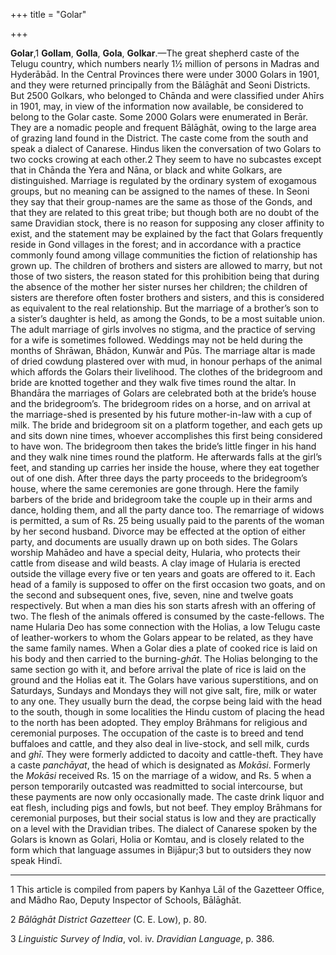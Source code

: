 +++
title = "Golar"

+++



**Golar**,1 **Gollam**, **Golla**, **Gola**, **Golkar**.—The great shepherd caste of the Telugu country, which numbers nearly 1½ million of persons in Madras and Hyderābād. In the Central Provinces there were under 3000 Golars in 1901, and they were returned principally from the Bālāghāt and Seoni Districts. But 2500 Golkars, who belonged to Chānda and were classified under Ahīrs in 1901, may, in view of the information now available, be considered to belong to the Golar caste. Some 2000 Golars were enumerated in Berār. They are a nomadic people and frequent Bālāghāt, owing to the large area of grazing land found in the District. The caste come from the south and speak a dialect of Canarese. Hindus liken the conversation of two Golars to two cocks crowing at each other.2 They seem to have no subcastes except that in Chānda the Yera and Nāna, or black and white Golkars, are distinguished. Marriage is regulated by the ordinary system of exogamous groups, but no meaning can be assigned to the names of these. In Seoni they say that their group-names are the same as those of the Gonds, and that they are related to this great tribe; but though both are no doubt of the same Dravidian stock, there is no reason for supposing any closer affinity to exist, and the statement may be explained by the fact that Golars frequently reside in Gond villages in the forest; and in accordance with a practice commonly found among village communities the fiction of relationship has grown up. The children of brothers and sisters are allowed to marry, but not those of two sisters, the reason stated for this prohibition being that during the absence of the mother her sister nurses her children; the children of sisters are therefore often foster brothers and sisters, and this is considered as equivalent to the real relationship. But the marriage of a brother’s son to a sister’s daughter is held, as among the Gonds, to be a most suitable union. The adult marriage of girls involves no stigma, and the practice of serving for a wife is sometimes followed. Weddings may not be held during the months of Shrāwan, Bhādon, Kunwār and Pūs. The marriage altar is made of dried cowdung plastered over with mud, in honour perhaps of the animal which affords the Golars their livelihood. The clothes of the bridegroom and bride are knotted together and they walk five times round the altar. In Bhandāra the marriages of Golars are celebrated both at the bride’s house and the bridegroom’s. The bridegroom rides on a horse, and on arrival at the marriage-shed is presented by his future mother-in-law with a cup of milk. The bride and bridegroom sit on a platform together, and each gets up and sits down nine times, whoever accomplishes this first being considered to have won. The bridegroom then takes the bride’s little finger in his hand and they walk nine times round the platform. He afterwards falls at the girl’s feet, and standing up carries her inside the house, where they eat together out of one dish. After three days the party proceeds to the bridegroom’s house, where the same ceremonies are gone through. Here the family barbers of the bride and bridegroom take the couple up in their arms and dance, holding them, and all the party dance too. The remarriage of widows is permitted, a sum of Rs. 25 being usually paid to the parents of the woman by her second husband. Divorce may be effected at the option of either party, and documents are usually drawn up on both sides. The Golars worship Mahādeo and have a special deity, Hularia, who protects their cattle from disease and wild beasts. A clay image of Hularia is erected outside the village every five or ten years and goats are offered to it. Each head of a family is supposed to offer on the first occasion two goats, and on the second and subsequent ones, five, seven, nine and twelve goats respectively. But when a man dies his son starts afresh with an offering of two. The flesh of the animals offered is consumed by the caste-fellows. The name Hularia Deo has some connection with the Holias, a low Telugu caste of leather-workers to whom the Golars appear to be related, as they have the same family names. When a Golar dies a plate of cooked rice is laid on his body and then carried to the burning-*ghāt*. The Holias belonging to the same section go with it, and before arrival the plate of rice is laid on the ground and the Holias eat it. The Golars have various superstitions, and on Saturdays, Sundays and Mondays they will not give salt, fire, milk or water to any one. They usually burn the dead, the corpse being laid with the head to the south, though in some localities the Hindu custom of placing the head to the north has been adopted. They employ Brāhmans for religious and ceremonial purposes. The occupation of the caste is to breed and tend buffaloes and cattle, and they also deal in live-stock, and sell milk, curds and *ghī*. They were formerly addicted to dacoity and cattle-theft. They have a caste *panchāyat*, the head of which is designated as *Mokāsi*. Formerly the *Mokāsi* received Rs. 15 on the marriage of a widow, and Rs. 5 when a person temporarily outcasted was readmitted to social intercourse, but these payments are now only occasionally made. The caste drink liquor and eat flesh, including pigs and fowls, but not beef. They employ Brāhmans for ceremonial purposes, but their social status is low and they are practically on a level with the Dravidian tribes. The dialect of Canarese spoken by the Golars is known as Golari, Holia or Komtau, and is closely related to the form which that language assumes in Bijāpur;3 but to outsiders they now speak Hindī. 



* * *

1 This article is compiled from papers by Kanhya Lāl of the Gazetteer Office, and Mādho Rao, Deputy Inspector of Schools, Bālāghāt.

2 *Bālāghāt District Gazetteer* \(C. E. Low\), p. 80.

3 *Linguistic Survey of India*, vol. iv. *Dravidian Language*, p. 386.




